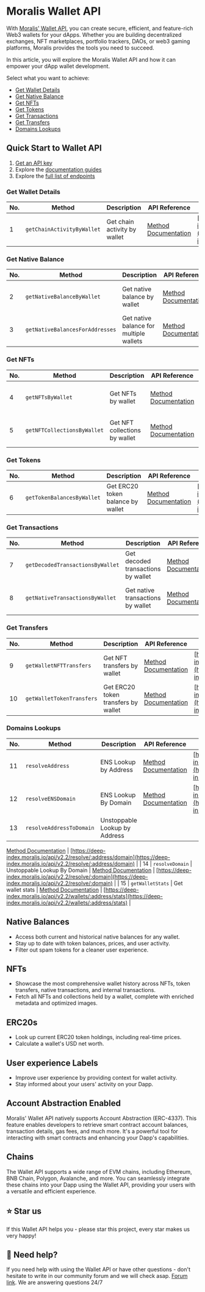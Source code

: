 # Moralis Wallet API

With [Moralis' Wallet API](https://moralis.io/api/wallet/), you can create secure, efficient, and feature-rich Web3 wallets for your dApps. Whether you are building decentralized exchanges, NFT marketplaces, portfolio trackers, DAOs, or web3 gaming platforms, Moralis provides the tools you need to succeed.

In this article, you will explore the Moralis Wallet API and how it can empower your dApp wallet development.

Select what you want to achieve:

* [Get Wallet Details](#get-wallet-details)
* [Get Native Balance](#get-native-balances)
* [Get NFTs](#get-nfts)
* [Get Tokens](#get-tokens)
* [Get Transactions](#get-transactions)
* [Get Transfers](#get-transfers)
* [Domains Lookups](#domain-lookups)

## Quick Start to Wallet API

1. [Get an API key](https://docs.moralis.io/web3-data-api/evm/get-your-api-key)
2. Explore the [documentation guides](https://docs.moralis.io/web3-data-api/evm/wallet-api/)
3. Explore the [full list of endpoints](https://docs.moralis.io/web3-data-api/evm/reference)

### Get Wallet Details

| No. | Method                           | Description                           | API Reference                                                                                                                   | URL                                                                                                                             |
|-----|----------------------------------|---------------------------------------|---------------------------------------------------------------------------------------------------------------------------------|---------------------------------------------------------------------------------------------------------------------------------|
| 1   | `getChainActivityByWallet`       | Get chain activity by wallet          | [Method Documentation](https://docs.moralis.io/web3-data-api/evm/reference/wallet-api/get-chain-activity-by-wallet)                                 | [https://deep-index.moralis.io/api/v2.2/wallets/:address/chains](https://deep-index.moralis.io/api/v2.2/wallets/:address/chains)                                                                       |

### Get Native Balance

| No. | Method                           | Description                           | API Reference                                                                                                                   | URL                                                                                                                             |
|-----|----------------------------------|---------------------------------------|---------------------------------------------------------------------------------------------------------------------------------|---------------------------------------------------------------------------------------------------------------------------------|
| 2   | `getNativeBalanceByWallet`       | Get native balance by wallet          | [Method Documentation](https://docs.moralis.io/web3-data-api/evm/reference/get-native-balance)                                                       | [https://deep-index.moralis.io/api/v2.2/:address/balance](https://deep-index.moralis.io/api/v2.2/:address/balance)                                                                       |
| 3   | `getNativeBalancesForAddresses`  | Get native balance for multiple wallets | [Method Documentation](https://docs.moralis.io/web3-data-api/evm/reference/get-native-balances-for-addresses)                                     | [https://deep-index.moralis.io/api/v2.2/wallets/balances](https://deep-index.moralis.io/api/v2.2/wallets/balances)                                                                  |

### Get NFTs

| No. | Method                           | Description                           | API Reference                                                                                                                   | URL                                                                                                                             |
|-----|----------------------------------|---------------------------------------|---------------------------------------------------------------------------------------------------------------------------------|---------------------------------------------------------------------------------------------------------------------------------|
| 4   | `getNFTsByWallet`                | Get NFTs by wallet                    | [Method Documentation](https://docs.moralis.io/web3-data-api/evm/reference/wallet-api/get-nfts-by-wallet)                                           | [https://deep-index.moralis.io/api/v2.2/:address/nft](https://deep-index.moralis.io/api/v2.2/:address/nft)                                                                                |
| 5   | `getNFTCollectionsByWallet`      | Get NFT collections by wallet         | [Method Documentation](https://docs.moralis.io/web3-data-api/evm/reference/wallet-api/get-nft-collections-by-wallet)                                 | [https://deep-index.moralis.io/api/v2.2/:address/nft/collections](https://deep-index.moralis.io/api/v2.2/:address/nft/collections)                                                                      |

### Get Tokens

| No. | Method                           | Description                           | API Reference                                                                                                                   | URL                                                                                                                             |
|-----|----------------------------------|---------------------------------------|---------------------------------------------------------------------------------------------------------------------------------|---------------------------------------------------------------------------------------------------------------------------------|
| 6   | `getTokenBalancesByWallet`       | Get ERC20 token balance by wallet     | [Method Documentation](https://docs.moralis.io/web3-data-api/evm/reference/wallet-api/get-token-balances-by-wallet)                                   | [https://deep-index.moralis.io/api/v2.2/:address/erc20](https://deep-index.moralis.io/api/v2.2/:address/erc20)                                                                      |

### Get Transactions

| No. | Method                           | Description                           | API Reference                                                                                                                   | URL                                                                                                                             |
|-----|----------------------------------|---------------------------------------|---------------------------------------------------------------------------------------------------------------------------------|---------------------------------------------------------------------------------------------------------------------------------|
| 7   | `getDecodedTransactionsByWallet` | Get decoded transactions by wallet    | [Method Documentation](https://docs.moralis.io/web3-data-api/evm/reference/wallet-api/get-decoded-transactions-by-wallet)                             | [https://deep-index.moralis.io/api/v2.2/:address/verbose](https://deep-index.moralis.io/api/v2.2/:address/verbose)                                                                |
| 8   | `getNativeTransactionsByWallet`   | Get native transactions by wallet      | [Method Documentation](https://docs.moralis.io/web3-data-api/evm/reference/wallet-api/get-transactions-by-wallet)                                     | [https://deep-index.moralis.io/api/v2.2/:address](https://deep-index.moralis.io/api/v2.2/:address)                                                                 |

### Get Transfers

| No. | Method                           | Description                           | API Reference                                                                                                                   | URL                                                                                                                             |
|-----|----------------------------------|---------------------------------------|---------------------------------------------------------------------------------------------------------------------------------|---------------------------------------------------------------------------------------------------------------------------------|
| 9   | `getWalletNFTTransfers`          | Get NFT transfers by wallet           | [Method Documentation](https://docs.moralis.io/web3-data-api/evm/reference/wallet-api/get-wallet-nft-transfers)                                  | [https://deep-index.moralis.io/api/v2.2/:address/nft/transfers](https://deep-index.moralis.io/api/v2.2/:address/nft/transfers)                                                                         |
| 10  | `getWalletTokenTransfers`         | Get ERC20 token transfers by wallet   | [Method Documentation](https://docs.moralis.io/web3-data-api/evm/reference/wallet-api/get-wallet-token-transfers)                                | [https://deep-index.moralis.io/api/v2.2/:address/erc20/transfers](https://deep-index.moralis.io/api/v2.2/:address/erc20/transfers)                                                                        |

### Domains Lookups

| No. | Method                           | Description                           | API Reference                                                                                                                   | URL                                                                                                                             |
|-----|----------------------------------|---------------------------------------|---------------------------------------------------------------------------------------------------------------------------------|---------------------------------------------------------------------------------------------------------------------------------|
| 11  | `resolveAddress`                 | ENS Lookup by Address                  | [Method Documentation](https://docs.moralis.io/web3-data-api/evm/reference/wallet-api/resolve-address)                                                | [https://deep-index.moralis.io/api/v2.2/resolve/:address/reverse](https://deep-index.moralis.io/api/v2.2/resolve/:address/reverse)                                                                                |
| 12  | `resolveENSDomain`               | ENS Lookup By Domain                  | [Method Documentation](https://docs.moralis.io/web3-data-api/evm/reference/wallet-api/resolve-ens-domain)                                          | [https://deep-index.moralis.io/api/v2.2/resolve/ens/:domain](https://deep-index.moralis.io/api/v2.2/resolve/ens/:domain)                                                                            |
| 13  | `resolveAddressToDomain`         | Unstoppable Lookup by Address          |

 [Method Documentation](https://docs.moralis.io/web3-data-api/evm/reference/wallet-api/resolve-address-to-domain)                                  | [https://deep-index.moralis.io/api/v2.2/resolve/:address/domain](https://deep-index.moralis.io/api/v2.2/resolve/:address/domain)                                                                    |
| 14  | `resolveDomain`                  | Unstoppable Lookup By Domain           | [Method Documentation](https://docs.moralis.io/web3-data-api/evm/reference/wallet-api/resolve-domain)                                           | [https://deep-index.moralis.io/api/v2.2/resolve/:domain](https://deep-index.moralis.io/api/v2.2/resolve/:domain)                                                                                |
| 15  | `getWalletStats`                 | Get wallet stats                       | [Method Documentation](https://docs.moralis.io/web3-data-api/evm/reference/wallet-api/get-wallet-stats)                                           | [https://deep-index.moralis.io/api/v2.2/wallets/:address/stats](https://deep-index.moralis.io/api/v2.2/wallets/:address/stats) |


## Native Balances

- Access both current and historical native balances for any wallet.
- Stay up to date with token balances, prices, and user activity.
- Filter out spam tokens for a cleaner user experience.

## NFTs

- Showcase the most comprehensive wallet history across NFTs, token transfers, native transactions, and internal transactions.
- Fetch all NFTs and collections held by a wallet, complete with enriched metadata and optimized images.

## ERC20s

- Look up current ERC20 token holdings, including real-time prices.
- Calculate a wallet's USD net worth.

## User experience Labels

- Improve user experience by providing context for wallet activity.
- Stay informed about your users' activity on your Dapp.

## Account Abstraction Enabled

Moralis' Wallet API natively supports Account Abstraction (ERC-4337). This feature enables developers to retrieve smart contract account balances, transaction details, gas fees, and much more. It's a powerful tool for interacting with smart contracts and enhancing your Dapp's capabilities.

## Chains

The Wallet API supports a wide range of EVM chains, including Ethereum, BNB Chain, Polygon, Avalanche, and more. You can seamlessly integrate these chains into your Dapp using the Wallet API, providing your users with a versatile and efficient experience.

## ⭐️ Star us

If this Wallet API helps you - please star this project, every star makes us very happy!

## 🤝 Need help?

If you need help with using the Wallet API or have other questions - don't hesitate to write in our community forum and we will check asap. [Forum link](https://forum.moralis.io/). We are answering questions 24/7
